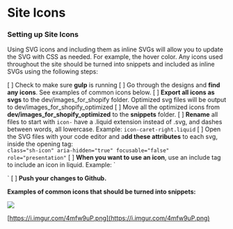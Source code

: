 # Site Icons

### Setting up Site Icons

Using SVG icons and including them as inline SVGs will allow you to update the SVG with CSS as needed. For example, the hover color. Any icons used throughout the site should be turned into snippets and included as inline SVGs using the following steps:

\[ \] Check to make sure **gulp** is running \[ \] Go through the designs and **find any icons**. See examples of common icons below. \[ \] **Export all icons as** **svgs** to the dev/images\_for\_shopify folder. Optimized svg files will be output to dev/images\_for\_shopify\_optimized \[ \] Move all the optimized icons from **dev/images\_for\_shopify\_optimized** to the **snippets** folder. \[ \] **Rename** all files to start with `icon-` have a .liquid extension instead of .svg, and dashes between words, all lowercase. Example: `icon-caret-right.liquid` \[ \] Open the SVG files with your code editor and a**dd these attributes** to each svg, inside the opening tag:  
`class="sh-icon" aria-hidden="true" focusable="false" role="presentation"` \[ \] **When you want to use an icon**, use an include tag to include an icon in liquid. Example: \`

\` \[ \] **Push your changes to Github.**

**Examples of common icons that should be turned into snippets:**

![](https://i.imgur.com/4mfw9uP.png)

[https://i.imgur.com/4mfw9uP.png](https://i.imgur.com/4mfw9uP.png)

